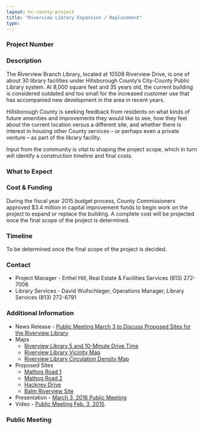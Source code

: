 ```yaml
---
layout: hc-county-project
title: "Riverview Library Expansion / Replacement"
type:
---
```


### Project Number



### Description

The Riverview Branch Library, located at 10509 Riverview Drive, is one of about 30 library facilities under Hillsborough County’s City-County Public Library system. At 8,000 square feet and 35 years old, the current building is considered outdated and too small for the increased customer use that has accompanied new development in the area in recent years.

Hillsborough County is seeking feedback from residents on what kinds of future amenities and improvements they would like to see, how they feel about the current location versus a different site, and whether there is interest in housing other County services – or perhaps even a private venture – as part of the library facility.

Input from the community is vital to shaping the project scope, which in turn will identify a construction timeline and final costs.

### What to Expect



### Cost & Funding

During the fiscal year 2015 budget process, County Commissioners approved $3.4 million in capital improvement funds to begin work on the project to expand or replace the building. A complete cost will be projected once the final scope of the project is determined.

### Timeline

To be determined once the final scope of the project is decided.

### Contact

* Project Manager - Erthel Hill, Real Estate & Facilities Services (813) 272-7008
* Library Services - David Wullschleger, Operations Manager, Library Services (813) 272-6791

### Additional Information

* News Release - [Public Meeting March 3 to Discuss Proposed Sites for the Riverview Library](http://hillsboroughcounty.org/DocumentCenter/View/14435)
* Maps
	* [Riverview Library 5 and 10-Minute Drive Time](http://hillsboroughcounty.org/DocumentCenter/View/14567)
	* [Riverview Library Vicinity Map](http://hillsboroughcounty.org/DocumentCenter/View/14569)
	* [Riverview Library Circulation Density Map](http://hillsboroughcounty.org/DocumentCenter/View/14568)
* Proposed Sites
	* [Mathog Road 1](http://hillsboroughcounty.org/DocumentCenter/View/18254)
	* [Mathog Road 2](http://hillsboroughcounty.org/DocumentCenter/View/18256)
	* [Hackney Drive](http://hillsboroughcounty.org/DocumentCenter/View/18254)
	* [Balm Riverview Site](http://hillsboroughcounty.org/DocumentCenter/View/18253)
* Presentation - [March 3, 2016 Public Meeting](http://hillsboroughcounty.org/DocumentCenter/View/18257)
* Video - [Public Meeting Feb. 3, 2015](http://youtu.be/rrGa1VEWtIg).

### Public Meeting
